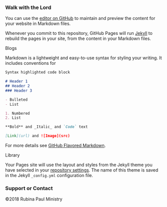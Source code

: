 <h3>Walk with the Lord</h3>

You can use the [editor on GitHub](https://github.com/rubinapaul/rubinapaul/edit/master/index.md) to maintain and preview the content for your website in Markdown files.

Whenever you commit to this repository, GitHub Pages will run [Jekyll](https://jekyllrb.com/) to rebuild the pages in your site, from the content in your Markdown files.

Blogs

Markdown is a lightweight and easy-to-use syntax for styling your writing. It includes conventions for

```markdown
Syntax highlighted code block

# Header 1
## Header 2
### Header 3

- Bulleted
- List

1. Numbered
2. List

**Bold** and _Italic_ and `Code` text

[Link](url) and ![Image](src)
```

For more details see [GitHub Flavored Markdown](https://guides.github.com/features/mastering-markdown/).

Library

Your Pages site will use the layout and styles from the Jekyll theme you have selected in your [repository settings](https://github.com/rubinapaul/rubinapaul/settings). The name of this theme is saved in the Jekyll `_config.yml` configuration file.

### Support or Contact

©2018 Rubina Paul Ministry
